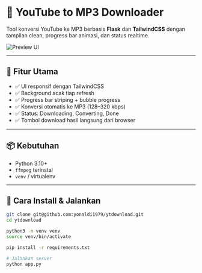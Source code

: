 # 🎵 YouTube to MP3 Downloader

Tool konversi YouTube ke MP3 berbasis **Flask** dan **TailwindCSS** dengan tampilan clean, progress bar animasi, dan status realtime.

![Preview UI](https://github.com/yonaldi1979/ytdownload/assets/preview.jpg) <!-- Ganti dengan URL gambar jika mau -->

---

## 🚀 Fitur Utama

- ✅ UI responsif dengan TailwindCSS
- ✅ Background acak tiap refresh
- ✅ Progress bar striping + bubble progress
- ✅ Konversi otomatis ke MP3 (128–320 kbps)
- ✅ Status: Downloading, Converting, Done
- ✅ Tombol download hasil langsung dari browser

---

## 📦 Kebutuhan

- Python 3.10+
- `ffmpeg` terinstal
- `venv` / virtualenv

---

## 🔧 Cara Install & Jalankan

```bash
git clone git@github.com:yonaldi1979/ytdownload.git
cd ytdownload

python3 -m venv venv
source venv/bin/activate

pip install -r requirements.txt

# Jalankan server
python app.py
